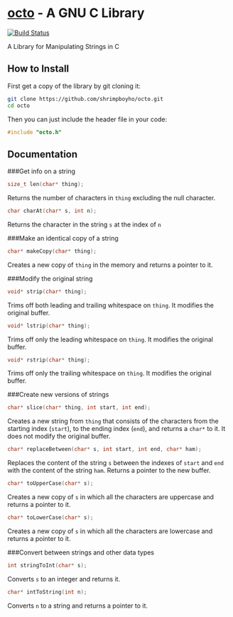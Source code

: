 [octo]() - A GNU C Library
========================================
[![Build Status](https://drone.io/github.com/shrimpboyho/octo/status.png)](https://drone.io/github.com/shrimpboyho/octo/latest)

A Library for Manipulating Strings in C

How to Install
--------------

First get a copy of the library by git cloning it:

```bash
git clone https://github.com/shrimpboyho/octo.git
cd octo
```

Then you can just include the header file in your code:

```c
#include "octo.h"
```

Documentation
-------------
###Get info on a string

```c
size_t len(char* thing);
```
	
Returns the number of characters in ```thing``` excluding the null character.

```c
char charAt(char* s, int n);
```

Returns the character in the string ```s``` at the index of ```n```

###Make an identical copy of a string

```c
char* makeCopy(char* thing);
```

Creates a new copy of ```thing``` in the memory and returns a pointer to it.

###Modify the original string

```c
void* strip(char* thing);
```
	
Trims off both leading and trailing whitespace on ```thing```. It modifies the original buffer.

```c
void* lstrip(char* thing);
```
	
Trims off only the leading whitespace on ```thing```. It modifies the original buffer.

```c
void* rstrip(char* thing);
```
	
Trims off only the trailing whitespace on ```thing```. It modifies the original buffer.

###Create new versions of strings

```c
char* slice(char* thing, int start, int end);
```
	
Creates a new string from ```thing``` that consists of the characters from the starting index (```start```), to the ending index (```end```), and returns a ```char*``` to it. It does not modify the original buffer.
```c
char* replaceBetween(char* s, int start, int end, char* ham);
```

Replaces the content of the string ```s``` between the indexes of ```start``` and ```end``` with the content of the string ```ham```. Returns a pointer to the new buffer.

```c
char* toUpperCase(char* s);
```

Creates a new copy of ```s``` in which all the characters are uppercase and returns a pointer to it.

```c
char* toLowerCase(char* s);
```

Creates a new copy of ```s``` in which all the characters are lowercase and returns a pointer to it.


###Convert between strings and other data types

```c
int stringToInt(char* s);
```

Converts ```s``` to an integer and returns it.

```c
char* intToString(int n);
```

Converts ```n``` to a string and returns a pointer to it.

